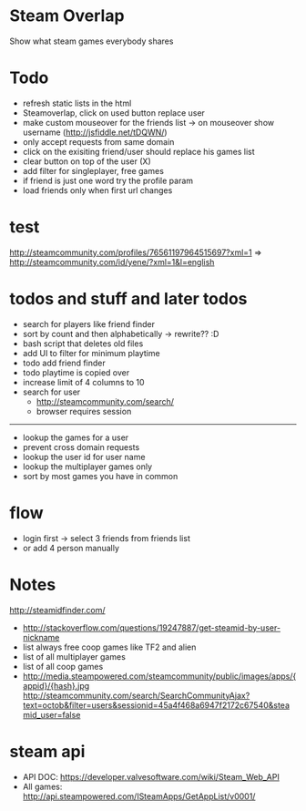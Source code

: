 # Steam Overlap
Show what steam games everybody shares

# Todo
* refresh static lists in the html
* Steamoverlap, click on used button replace user
* make custom mouseover for the friends list -> on mouseover show username (http://jsfiddle.net/tDQWN/)
* only accept requests from same domain
* click on the exisiting friend/user should replace his games list
* clear button on top of the user (X)
* add filter for singleplayer, free games
* if friend is just one word try the profile param
* load friends only when first url changes

# test
http://steamcommunity.com/profiles/76561197964515697?xml=1 => http://steamcommunity.com/id/yene/?xml=1&l=english

# todos and stuff and later todos
* search for players like friend finder
* sort by count and then alphabetically -> rewrite?? :D
* bash script that deletes old files
* add UI to filter for minimum playtime
* todo add friend finder
* todo playtime is copied over
* increase limit of 4 columns to 10
* search for user
  * http://steamcommunity.com/search/
  * browser requires session
---
* lookup the games for a user
* prevent cross domain requests
* lookup the user id for user name
* lookup the multiplayer games only
* sort by most games you have in common

# flow
* login first -> select 3 friends from friends list
* or add 4 person manually

# Notes
http://steamidfinder.com/
* http://stackoverflow.com/questions/19247887/get-steamid-by-user-nickname
* list always free coop games like TF2 and alien
* list of all multiplayer games
* list of all coop games
* http://media.steampowered.com/steamcommunity/public/images/apps/{appid}/{hash}.jpg
http://steamcommunity.com/search/SearchCommunityAjax?text=octob&filter=users&sessionid=45a4f468a6947f2172c67540&steamid_user=false

# steam api
* API DOC: https://developer.valvesoftware.com/wiki/Steam_Web_API
* All games: http://api.steampowered.com/ISteamApps/GetAppList/v0001/
